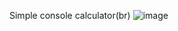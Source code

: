 Simple console calculator(br)
![image](https://user-images.githubusercontent.com/86486142/148812799-c1ce6800-af06-4273-8a21-bf8fc53cc3da.png)
